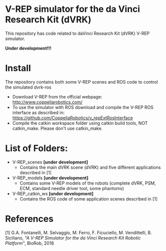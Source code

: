 V-REP simulator for the da Vinci Research Kit (dVRK)
====================
This repository has code related to daVinci Research Kit (dVRK) V-REP simulator.

**Under development!!!**

# Install
The repository contains both some V-REP scenes and ROS code to control the simulated dvrk-ros
* Download V-REP from the official webpage: http://www.coppeliarobotics.com/
* To use the simulator with ROS download and compile the V-REP ROS interface as described in: https://github.com/CoppeliaRobotics/v_repExtRosInterface
* Compile the catkin workspace folder using catkin build tools, NOT catkin_make. Please don't use catkin_make.

# List of Folders:
* V-REP_scenes **[under development]** 
  * Contains the main dVRK scene (dVRK) and five different applications described in [1]
* V-REP_models **[under development]**
  * Contains some V-REP models of the robots (complete dVRK, PSM, ECM, standard needle driver tool, some phantoms)
* V-REP_catkin_ws **[under development]**
  * Contains the ROS code of some application scenes described in [1]
  
  
# References  

[1]  G.A. Fontanelli, M. Selvaggio, M. Ferro, F. Ficuciello, M. Vendittelli, B. Siciliano, *"A V-REP Simulator for the da Vinci Research Kit Robotic Platform"*, BioRob, 2018

